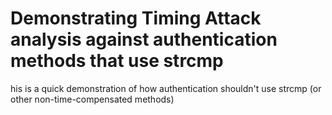 # Demonstrating Timing Attack analysis against authentication methods that use strcmp

his is a quick demonstration of how authentication shouldn't use strcmp (or other non-time-compensated methods) 

